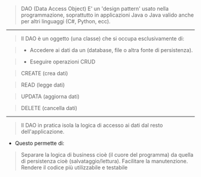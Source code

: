 > DAO (Data Access Object)
> E' un 'design pattern' usato nella programmazione, soprattutto in applicazioni Java o Java valido anche per altri linguaggi (C#, Python, ecc).
--------------------------------------------------------------------------------------------------------------------------------------------------
> Il DAO è un oggetto (una classe) che si occupa esclusivamente di:

> * Accedere ai dati da un (database, file o altra fonte di persistenza).

> * Eseguire operazioni CRUD

> CREATE (crea dati)

> READ   (legge dati)

> UPDATA (aggiorna dati)

> DELETE (cancella dati)
--------------------------------------------------------------------------------------------------------------------------------------------------
> Il DAO in pratica isola la logica di accesso ai dati dal resto dell'applicazione.

- Questo permette di:
> Separare la logica di business cioè (il cuore del programma) da quella di persistenza cioè (salvataggio/lettura).
> Facilitare la manutenzione.
> Rendere il codice più utilizzabile e testabile
